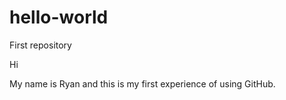 # hello-world
First repository

Hi

My name is Ryan and this is my first experience of using GitHub.
